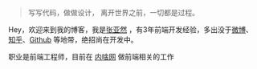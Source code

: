 > 写写代码，做做设计，
> 离开世界之前，一切都是过程。

Hey，欢迎来到我的博客，我是<a href="http://www.zhangyaran.com/zhangYaRanFunday.github.io" target="_blank">张亚然</a>
，有3年前端开发经验，多出没于<a href="https://weibo.com/u/5138674825" target="_blank">微博</a>、
<a href="https://www.zhihu.com/people/xiang-zhi-yu-shen-dong" target="_blank">知乎</a>、<a href="https://github.com/zhangYaRan/" target="_blank">Github</a> 等地带，绝招尚在开发中。


职业是前端工程师，目前在 <a href="https://www.neisha.cc/" target="_blank">内啥网</a> 做前端相关的工作


